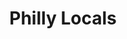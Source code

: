 ---
pid: llg90
title: Philly Locals
location_transcription: East Falls
coordinates: "[-75.204589810154, 40.014478926766]"
zipcode: '19129'
gen_neighborhood: Northwest Philadelphia
neighborhood: East Falls
outside_phl: 
age: '16'
age_range: 13-19
instagram: 
image_file_name: llg_90.jpg
proposal_transcription: |-
  This monument wouldn't be for or of people, but of local animals like deer from the Wissahickan, fish from the Schuylkill, and maybe some sparrows. It wouldn't be on a pedestal, but the base would be like tall grass and the animals would look as if they were breathing. It would be colorful and abstract, much like the fish art project that is already going on in East Falls

  ALSO a beautiful information plaque at the schuylkill so people understand the water situation and be mindful of the pollution issue.
topic: Animals,Education,Environment,Sustainability
topic_summary: 0, 0, 0, 0
type: Sculpture Statue,Plaque
keywords_other: deer, fish, nature, pollution, conservation
credit: Julia Tanier
image_labels: 
twitter: 
facebook: 
permalink: "/monuments/llg90/"
layout: item-page
---
